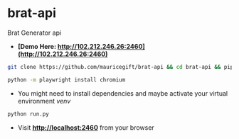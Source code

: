 # brat-api

Brat Generator api

- **[Demo Here: http://102.212.246.26:2460](http://102.212.246.26:2460)**

```bash
git clone https://github.com/mauricegift/brat-api && cd brat-api && pip install -r requirements.txt
```

```bash
python -m playwright install chromium
```
- You might need to install dependencies and maybe activate your virtual environment _venv_

```bash
python run.py
```

- Visit **[http://localhost:2460](http://localhost:2460)** from your browser

